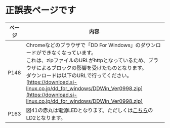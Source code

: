# 正誤表ページです

| ページ  | 内容  |
| ---- | --- |
| P148 | Chromeなどのブラウザで「DD For Windows」のダウンロードができなくなっています。<br>これは、zipファイルのURLがhttpとなっているため、ブラウザによるブロックの影響を受けたものとなります。<br>ダウンロードは以下のURLで行ってください。<br>[https://download.si-linux.co.jp/dd_for_windows/DDWin_Ver0998.zip](https://download.si-linux.co.jp/dd_for_windows/DDWin_Ver0998.zip) |
| P163 | 図41の赤丸は電源LEDとなります。ただしくは[こちら](image/P163_%E5%9B%B341.png)のLD2となります。    |
